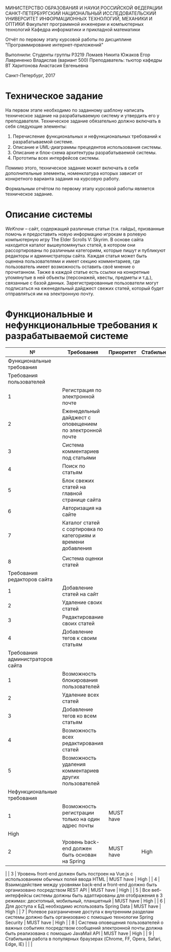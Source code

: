 МИНИСТЕРСТВО ОБРАЗОВАНИЯ И НАУКИ
РОССИЙСКОЙ ФЕДЕРАЦИИ
САНКТ-ПЕТЕРБУРГСКИЙ НАЦИОНАЛЬНЫЙ ИССЛЕДОВАТЕЛЬСКИЙ УНИВЕРСИТЕТ 
ИНФОРМАЦИОННЫХ ТЕХНОЛОГИЙ, МЕХАНИКИ И ОПТИКИ
Факультет программной инженерии и компьютерных технологий
Кафедра информатики и прикладной математики







Отчёт по первому этапу курсовой работы
по дисциплине
&quot;Программирование интернет-приложений&quot;





Выполнили: Студенты группы Р3219
Ломаев Никита
Южаков Егор
Лавриненко Владислав
(вариант 500)
Преподаватель: тьютор кафедры ВТ
Харитонова Анастасия Евгеньевна





Санкт-Петербург, 2017

# Техническое задание

На первом этапе необходимо по заданному шаблону написать техническое 
задание на разрабатываемую систему и утвердить его у преподавателя. 
Техническое задание обязательно должно включать в себя следующие 
элементы:

1. Перечисление функциональных и нефункциональных требований к 
разрабатываемой системе.
2. Описание и UML-диаграммы прецедентов использования системы.
3. Описание и блок-схема архитектуры разрабатываемой системы.
4. Прототипы всех интерфейсов системы.

Помимо этого, техническое задание может включать в себя дополнительные 
элементы, номенклатура которых зависит от конкретного варианта задания 
на курсовую работу.

Формальным отчётом по первому этапу курсовой работы является техническое 
задание.

# Описание системы

_WeKnow_ ­– сайт, содержащий различные статьи (т.н. гайды), призванные 
помочь и предоставить новую информацию игрокам в ролевую компьютерную 
игру The Elder Scrolls V: Skyrim. В основе сайта находится каталог 
вышеупомянутых статей, в котором они рассортированы по различным 
категориям, которые пишут и публикуют редакторы и администраторы сайта. 
Каждая статья может быть оценена пользователями и имеет секцию 
комментариев, где пользователь имеет возможность оставить своё мнение о 
прочитанном. Также в каждой статье есть ссылки на конкретные упомянутые 
в ней объекты (персонажей, квесты, предметы и т.д.), связанные с базой 
данных. Зарегистрированные пользователи могут подписаться на 
еженедельный дайджест свежих статей, который будет отправляться им на 
электронную почту.





# Функциональные и нефункциональные требования к разрабатываемой системе

| **№** | **Требования** | **Приоритет** | **Стабильность** |
| --- | --- | --- | --- |
| Функциональные требования |
| Требования пользователей |
| 1 | Регистрация по электронной почте |   |   |
| 2 | Еженедельный дайджест с оповещением по электронной почте |   |   |
| 3 | Система комментариев под статьями |   |   |
| 4 | Поиск по статьям |   |   |
| 5 | Блок свежих статей на главной странице сайта |   |   |
| 6 | Авторизация на сайте |   |   |
| 7 | Каталог статей с сортировка по категориям и времени добавления |   
|   |
| 8 | Система оценки статей |   |   |
| Требования редакторов сайта |
| 1 | Добавление статей на сайт |   |   |
| 2 | Удаление своих статей |   |   |
| 3 | Редактирование своих статей |   |   |
| 4 | Добавление тегов к своим статьям |   |   |
| Требования администраторов сайта |
| 1 | Возможность блокирования пользователей |   |   |
| 2 | Удаление всех статей |   |   |
| 3 | Добавление тегов ко всем статьям |   |   |
| 4 | Возможность всех редактирования статей |   |   |
| 5 | Возможность удаления комментариев других пользователей |   |   |
| Нефункциональные требования |
| 1 | Возможность регистрации только на один адрес почты | MUST have | 
High |
| 2 | Уровень back-end должен быть основан на Spring | MUST have | High 
|
| 3 | Уровень front-end должен быть построен на Vue.js с использованием 
обычных полей ввода HTML | MUST have | High |
| 4 | Взаимодействие между уровнями back-end и front-end должно быть 
организовано посредством REST API | MUST have | High |
| 5 | Все веб-интерфейсы системы должны быть адаптированы для 
отображения в 3 режимах: десктопный, мобильный, планшетный | MUST have | 
High |
| 6 | Для доступа к БД необходимо использовать Spring Data | MUST have | 
High |
| 7 | Ролевое разграничение доступа к внутренним разделам системы должно 
быть организовано с помощью технологии Spring Security | MUST have | 
High  |
| 8 | Cистема оповещения пользователей о важных событиях посредством 
сообщений электронной почты должна быть реализована с помощью JavaMail 
API | MUST have | High  |
| 9 | Стабильная работа в популярных браузерах (Chrome, FF, Opera, 
Safari, Edge, IE) |   |   |
